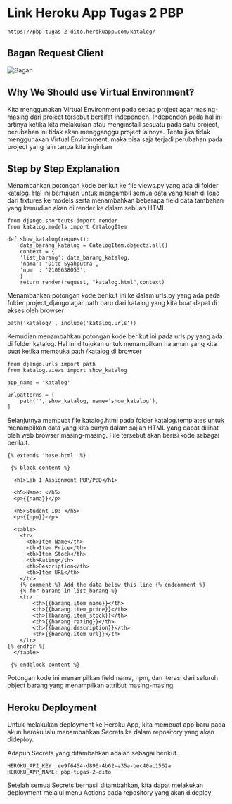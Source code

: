 # Link Heroku App Tugas 2 PBP
```shell
https://pbp-tugas-2-dito.herokuapp.com/katalog/
```

## Bagan Request Client

![Bagan](https://user-images.githubusercontent.com/112608897/190315700-375282c1-ce6c-4505-ab9e-6574a991b498.jpg)


## Why We Should use Virtual Environment?

Kita menggunakan Virtual Environment pada setiap project agar masing-masing dari project tersebut bersifat independen. Independen pada hal ini artinya ketika kita
melakukan atau menginstall sesuatu pada satu project, perubahan ini tidak akan mengganggu project lainnya. Tentu jika tidak menggunakan Virtual Environment, maka
bisa saja terjadi perubahan pada project yang lain tanpa kita inginkan

## Step by Step Explanation

Menambahkan potongan kode berikut ke file views.py yang ada di folder katalog. Hal ini bertujuan untuk mengambil semua data yang telah di load dari fixtures ke
models serta menambahkan beberapa field data tambahan yang kemudian akan di render ke dalam sebuah HTML

```shell
from django.shortcuts import render
from katalog.models import CatalogItem

def show_katalog(request):
    data_barang_katalog = CatalogItem.objects.all()
    context = {
    'list_barang': data_barang_katalog,
    'nama': 'Dito Syahputra',
    'npm' : '2106638053',
    }
    return render(request, "katalog.html",context)
```

Menambahkan potongan kode berikut ini ke dalam urls.py yang ada pada folder project_django agar path baru dari katalog yang kita buat dapat di akses oleh browser

```shell
path('katalog/', include('katalog.urls'))
```

Kemudian menambahkan potongan kode berikut ini pada urls.py yang ada di folder katalog. Hal ini ditujukan untuk menampilkan halaman yang kita buat ketika membuka
path /katalog di browser


```shell
from django.urls import path
from katalog.views import show_katalog

app_name = 'katalog'

urlpatterns = [
    path('', show_katalog, name='show_katalog'),
]
```

Selanjutnya membuat file katalog.html pada folder katalog.templates untuk menampilkan data yang kita punya dalam sajian HTML yang dapat dilihat oleh web browser
masing-masing. File tersebut akan berisi kode sebagai berikut.


```shell
{% extends 'base.html' %}

 {% block content %}

  <h1>Lab 1 Assignment PBP/PBD</h1>

  <h5>Name: </h5>
  <p>{{nama}}</p>

  <h5>Student ID: </h5>
  <p>{{npm}}</p>

  <table>
    <tr>
      <th>Item Name</th>
      <th>Item Price</th>
      <th>Item Stock</th>
      <th>Rating</th>
      <th>Description</th>
      <th>Item URL</th>
    </tr>
    {% comment %} Add the data below this line {% endcomment %}
    {% for barang in list_barang %}
    <tr>
        <th>{{barang.item_name}}</th>
        <th>{{barang.item_price}}</th>
        <th>{{barang.item_stock}}</th>
        <th>{{barang.rating}}</th>
        <th>{{barang.description}}</th>
        <th>{{barang.item_url}}</th>
    </tr>
{% endfor %}
  </table>

 {% endblock content %}
```

Potongan kode ini menampilkan field nama, npm, dan iterasi dari seluruh object barang yang menampilkan attribut masing-masing.

## Heroku Deployment

Untuk melakukan deployment ke Heroku App, kita membuat app baru pada akun heroku lalu menambahkan Secrets ke dalam repository yang akan dideploy.

Adapun Secrets yang ditambahkan adalah sebagai berikut.

```shell
HEROKU_API_KEY: ee9f6454-d896-4b62-a35a-bec40ac1562a
HEROKU_APP_NAME: pbp-tugas-2-dito
```

Setelah semua Secrets berhasil ditambahkan, kita dapat melakukan deployment melalui menu Actions pada repository yang akan dideploy



